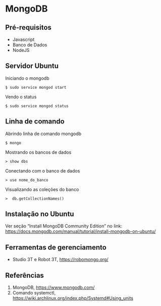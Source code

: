 # MongoDB

## Pré-requisitos
* Javascript
* Banco de Dados 
* NodeJS 

## Servidor Ubuntu
Iniciando o mongodb
```
$ sudo service mongod start
```
Vendo o status 
```
$ sudo service mongod status
```
## Linha de comando 
Abrindo linha de comando mongodb 
```
$ mongo 
```

Mostrando os bancos de dados
```
> show dbs  
```

Conectando com o banco de dados
```
> use nome_do_banco  
```

Visualizando as coleções do banco 
```
>  db.getCollectionNames() 
```
## Instalação no Ubuntu 

Ver seção “Install MongoDB Community Edition” no link: 
https://docs.mongodb.com/manual/tutorial/install-mongodb-on-ubuntu/ 

## Ferramentas de gerenciamento 
* Studio 3T e Robot 3T, https://robomongo.org/  

## Referências 
1. MongoDB, https://www.mongodb.com/
1. Comando systemctl, https://wiki.archlinux.org/index.php/Systemd#Using_units 
